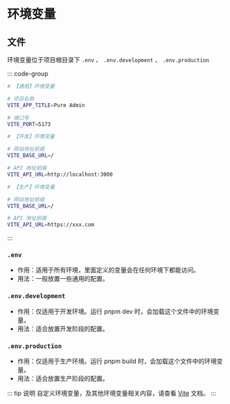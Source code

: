 # 环境变量

## 文件

环境变量位于项目根目录下 `.env` 、 `.env.development` 、 `.env.production`

::: code-group
```bash [.env]
# 【通用】环境变量

# 项目名称
VITE_APP_TITLE=Pure Admin

# 端口号
VITE_PORT=5173
```

```bash [.env.development]
# 【开发】环境变量

# 网站地址前缀
VITE_BASE_URL=/

# API 地址前缀
VITE_API_URL=http://localhost:3000
```

```bash [.env.production]
# 【生产】环境变量

# 网站地址前缀
VITE_BASE_URL=/

# API 地址前缀
VITE_API_URL=https://xxx.com
```
:::

### `.env`

- 作用：适用于所有环境，里面定义的变量会在任何环境下都能访问。
- 用法：一般放置一些通用的配置。

### `.env.development`

- 作用：仅适用于开发环境。运行 pnpm dev 时，会加载这个文件中的环境变量。
- 用法：适合放置开发阶段的配置。

### `.env.production`

- 作用：仅适用于生产环境。运行 pnpm build 时，会加载这个文件中的环境变量。
- 用法：适合放置生产阶段的配置。

::: tip 说明
自定义环境变量，及其他环境变量相关内容，请查看 [Vite](https://cn.vitejs.dev/guide/env-and-mode.html) 文档。
:::
